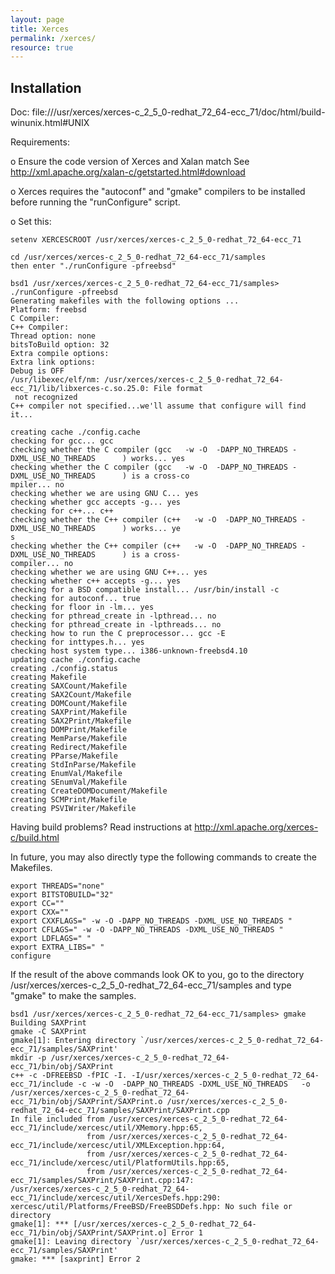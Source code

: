 ```yaml
---
layout: page
title: Xerces
permalink: /xerces/
resource: true
---
```


Installation
------------
Doc:
file:///usr/xerces/xerces-c_2_5_0-redhat_72_64-ecc_71/doc/html/build-winunix.html#UNIX

Requirements: 

  o Ensure the code version of Xerces and Xalan match
    See http://xml.apache.org/xalan-c/getstarted.html#download

  o Xerces requires the "autoconf" and "gmake" compilers
    to be installed before running the "runConfigure" script.

  o Set this:

    setenv XERCESCROOT /usr/xerces/xerces-c_2_5_0-redhat_72_64-ecc_71

```
cd /usr/xerces/xerces-c_2_5_0-redhat_72_64-ecc_71/samples
then enter "./runConfigure -pfreebsd"

bsd1 /usr/xerces/xerces-c_2_5_0-redhat_72_64-ecc_71/samples> ./runConfigure -pfreebsd
Generating makefiles with the following options ...
Platform: freebsd
C Compiler: 
C++ Compiler: 
Thread option: none
bitsToBuild option: 32
Extra compile options: 
Extra link options: 
Debug is OFF
/usr/libexec/elf/nm: /usr/xerces/xerces-c_2_5_0-redhat_72_64-ecc_71/lib/libxerces-c.so.25.0: File format
 not recognized
C++ compiler not specified...we'll assume that configure will find it...

creating cache ./config.cache
checking for gcc... gcc
checking whether the C compiler (gcc   -w -O  -DAPP_NO_THREADS -DXML_USE_NO_THREADS      ) works... yes
checking whether the C compiler (gcc   -w -O  -DAPP_NO_THREADS -DXML_USE_NO_THREADS      ) is a cross-co
mpiler... no
checking whether we are using GNU C... yes
checking whether gcc accepts -g... yes
checking for c++... c++
checking whether the C++ compiler (c++   -w -O  -DAPP_NO_THREADS -DXML_USE_NO_THREADS      ) works... ye
s
checking whether the C++ compiler (c++   -w -O  -DAPP_NO_THREADS -DXML_USE_NO_THREADS      ) is a cross-
compiler... no
checking whether we are using GNU C++... yes
checking whether c++ accepts -g... yes
checking for a BSD compatible install... /usr/bin/install -c
checking for autoconf... true
checking for floor in -lm... yes
checking for pthread_create in -lpthread... no
checking for pthread_create in -lpthreads... no
checking how to run the C preprocessor... gcc -E
checking for inttypes.h... yes
checking host system type... i386-unknown-freebsd4.10
updating cache ./config.cache
creating ./config.status
creating Makefile
creating SAXCount/Makefile
creating SAX2Count/Makefile
creating DOMCount/Makefile
creating SAXPrint/Makefile
creating SAX2Print/Makefile
creating DOMPrint/Makefile
creating MemParse/Makefile
creating Redirect/Makefile
creating PParse/Makefile
creating StdInParse/Makefile
creating EnumVal/Makefile
creating SEnumVal/Makefile
creating CreateDOMDocument/Makefile
creating SCMPrint/Makefile
creating PSVIWriter/Makefile
```

Having build problems? Read instructions at http://xml.apache.org/xerces-c/build.html

In future, you may also directly type the following commands to create the Makefiles.

```
export THREADS="none"
export BITSTOBUILD="32"
export CC=""
export CXX=""
export CXXFLAGS=" -w -O -DAPP_NO_THREADS -DXML_USE_NO_THREADS "
export CFLAGS=" -w -O -DAPP_NO_THREADS -DXML_USE_NO_THREADS "
export LDFLAGS=" "
export EXTRA_LIBS=" "
configure
```

If the result of the above commands look OK to you, go to the directory
/usr/xerces/xerces-c_2_5_0-redhat_72_64-ecc_71/samples and type "gmake" to make the samples.


```
bsd1 /usr/xerces/xerces-c_2_5_0-redhat_72_64-ecc_71/samples> gmake
Building SAXPrint
gmake -C SAXPrint 
gmake[1]: Entering directory `/usr/xerces/xerces-c_2_5_0-redhat_72_64-ecc_71/samples/SAXPrint'
mkdir -p /usr/xerces/xerces-c_2_5_0-redhat_72_64-ecc_71/bin/obj/SAXPrint
c++ -c -DFREEBSD -fPIC -I. -I/usr/xerces/xerces-c_2_5_0-redhat_72_64-ecc_71/include -c -w -O  -DAPP_NO_THREADS -DXML_USE_NO_THREADS   -o /usr/xerces/xerces-c_2_5_0-redhat_72_64-ecc_71/bin/obj/SAXPrint/SAXPrint.o /usr/xerces/xerces-c_2_5_0-redhat_72_64-ecc_71/samples/SAXPrint/SAXPrint.cpp
In file included from /usr/xerces/xerces-c_2_5_0-redhat_72_64-ecc_71/include/xercesc/util/XMemory.hpp:65,
                 from /usr/xerces/xerces-c_2_5_0-redhat_72_64-ecc_71/include/xercesc/util/XMLException.hpp:64,
                 from /usr/xerces/xerces-c_2_5_0-redhat_72_64-ecc_71/include/xercesc/util/PlatformUtils.hpp:65,
                 from /usr/xerces/xerces-c_2_5_0-redhat_72_64-ecc_71/samples/SAXPrint/SAXPrint.cpp:147:
/usr/xerces/xerces-c_2_5_0-redhat_72_64-ecc_71/include/xercesc/util/XercesDefs.hpp:290: xercesc/util/Platforms/FreeBSD/FreeBSDDefs.hpp: No such file or directory
gmake[1]: *** [/usr/xerces/xerces-c_2_5_0-redhat_72_64-ecc_71/bin/obj/SAXPrint/SAXPrint.o] Error 1
gmake[1]: Leaving directory `/usr/xerces/xerces-c_2_5_0-redhat_72_64-ecc_71/samples/SAXPrint'
gmake: *** [saxprint] Error 2
```